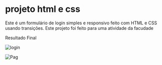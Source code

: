 # projeto html e css
Este é um formulário de login simples e responsivo feito com HTML e CSS usando transições.
Este projeto foi feito para uma atividade da facudade

Resultado Final

![login](https://user-images.githubusercontent.com/92549577/137394776-971b75d5-0237-40c1-a32e-5c980ecd9fdb.png)




![Pag](https://user-images.githubusercontent.com/92549577/137394839-eedce561-c283-4477-b225-2dcbb94457a5.jpeg)

